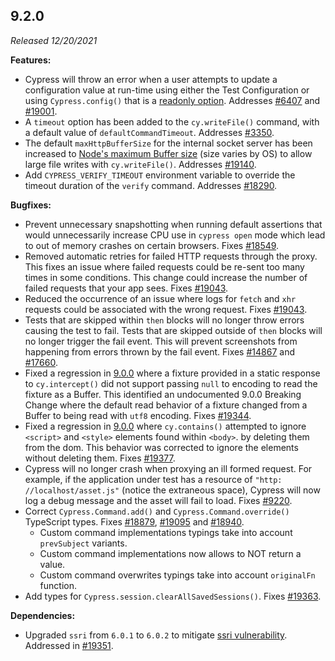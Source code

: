 ## 9.2.0

_Released 12/20/2021_

**Features:**

- Cypress will throw an error when a user attempts to update a configuration
  value at run-time using either the Test Configuration or using
  `Cypress.config()` that is a
  [readonly option](https://docs.cypress.io/guides/references/configuration#Test-Configuration).
  Addresses [#6407](https://github.com/cypress-io/cypress/issues/6407) and
  [#19001](https://github.com/cypress-io/cypress/issues/19001).
- A `timeout` option has been added to the `cy.writeFile()` command, with a
  default value of `defaultCommandTimeout`. Addresses
  [#3350](https://github.com/cypress-io/cypress/issues/3350).
- The default `maxHttpBufferSize` for the internal socket server has been
  increased to
  [Node's maximum Buffer size](https://nodejs.org/api/buffer#bufferconstantsmax_length)
  (size varies by OS) to allow large file writes with `cy.writeFile()`.
  Addresses [#19140](https://github.com/cypress-io/cypress/issues/19140).
- Add `CYPRESS_VERIFY_TIMEOUT` environment variable to override the timeout
  duration of the `verify` command. Addresses
  [#18290](https://github.com/cypress-io/cypress/issues/18290).

**Bugfixes:**

- Prevent unnecessary snapshotting when running default assertions that would
  unnecessarily increase CPU use in `cypress open` mode which lead to out of
  memory crashes on certain browsers. Fixes
  [#18549](https://github.com/cypress-io/cypress/issues/18549).
- Removed automatic retries for failed HTTP requests through the proxy. This
  fixes an issue where failed requests could be re-sent too many times in some
  conditions. This change could increase the number of failed requests that your
  app sees. Fixes [#19043](https://github.com/cypress-io/cypress/issues/19043).
- Reduced the occurrence of an issue where logs for `fetch` and `xhr` requests
  could be associated with the wrong request. Fixes
  [#19043](https://github.com/cypress-io/cypress/issues/19043).
- Tests that are skipped within `then` blocks will no longer throw errors
  causing the test to fail. Tests that are skipped outside of `then` blocks will
  no longer trigger the fail event. This will prevent screenshots from happening
  from errors thrown by the fail event. Fixes
  [#14867](https://github.com/cypress-io/cypress/issues/14867) and
  [#17660](https://github.com/cypress-io/cypress/issues/17660).
- Fixed a regression in [9.0.0](/guides/references/changelog#9-0-0) where a
  fixture provided in a static response to `cy.intercept()` did not support
  passing `null` to encoding to read the fixture as a Buffer. This identified an
  undocumented 9.0.0 Breaking Change where the default read behavior of a
  fixture changed from a Buffer to being read with `utf8` encoding. Fixes
  [#19344](https://github.com/cypress-io/cypress/issues/19344).
- Fixed a regression in [9.0.0](/guides/references/changelog#9-0-0) where
  `cy.contains()` attempted to ignore `<script>` and `<style>` elements found
  within `<body>`. by deleting them from the dom. This behavior was corrected to
  ignore the elements without deleting them. Fixes
  [#19377](https://github.com/cypress-io/cypress/issues/19377).
- Cypress will no longer crash when proxying an ill formed request. For example,
  if the application under test has a resource of `"http: //localhost/asset.js"`
  (notice the extraneous space), Cypress will now log a debug message and the
  asset will fail to load. Fixes
  [#9220](https://github.com/cypress-io/cypress/issues/9220).
- Correct `Cypress.Command.add()` and `Cypress.Command.override()` TypeScript
  types. Fixes [#18879](https://github.com/cypress-io/cypress/issues/18879),
  [#19095](https://github.com/cypress-io/cypress/issues/19095) and
  [#18940](https://github.com/cypress-io/cypress/issues/18940).
  - Custom command implementations typings take into account `prevSubject`
    variants.
  - Custom command implementations now allows to NOT return a value.
  - Custom command overwrites typings take into account `originalFn` function.
- Add types for `Cypress.session.clearAllSavedSessions()`. Fixes
  [#19363](https://github.com/cypress-io/cypress/issues/19363).

**Dependencies:**

- Upgraded `ssri` from `6.0.1` to `6.0.2` to mitigate
  [ssri vulnerability](https://snyk.io/vuln/npm:ssri@6.0.1). Addressed in
  [#19351](https://github.com/cypress-io/cypress/issues/19351).
